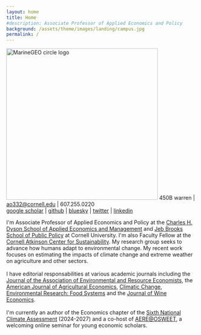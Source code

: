 ```yaml
---
layout: home
title: Home
#description: Associate Professor of Applied Economics and Policy
background: /assets/theme/images/landing/campus.jpg
permalink: /
---
```


<!--
PLEASE READ THIS BEFORE EDIT THE HOME PAGE
- To have two columns, use an html table to emulate a table with two columns

- This is how embeed links in a html code
<a href="https://dyson.cornell.edu" target="_blank">Charles H. Dyson School of Applied Economics and Management</a>

<br/> is just space between paragraphs in html
-->
<div class="container">
  <div class="row">
    <div class="text-center col-md-auto">
      <p class='text-center'>
        <img src="/assets/theme/images/landing/aob1.jpg" alt="MarineGEO circle logo" style="width: 400px"/>      
        <!--
        <b> Contact </b> | <a href="https://maps.app.goo.gl/3ThMhtKK6GM1LN426">439 Warren</a> | <a href="mailto: ao332@cornell.edu"> email </a> | 607.255.0220
        <br/>  <br/>
        -->
        450B warren | <a href="mailto:ao332@cornell.edu" target="_blank">ao332@cornell.edu</a> | 607.255.0220 <br/>
        <a href="https://scholar.google.com/citations?user=kEZ0ezkAAAAJ&hl=en" target="_blank">google scholar</a> |
        <a href="https://github.com/arielortizbobea" target="_blank">github</a> |
        <a href="https://bsky.app/profile/arielob.bsky.social" target="_blank">bluesky</a> | 
        <a href="https://x.com/ArielOrtizBobea" target="_blank">twitter</a> | 
        <a href="https://www.linkedin.com/in/ariel-ortiz-bobea-a904637/ " target="_blank">linkedin</a> 
        </p>
    </div>
    <div class="col">
      I'm Associate Professor of Applied Economics and Policy at the  <a href="https://dyson.cornell.edu" target="_blank">Charles H. Dyson School of Applied Economics and Management</a> and <a href="https://publicpolicy.cornell.edu" target="_blank">Jeb Brooks School of Public Policy</a> at Cornell University. I'm also Faculty Fellow at the <a href="https://www.atkinson.cornell.edu" target="_blank">Cornell Atkinson Center for Sustainability</a>. My research group seeks to advance how humans adapt to environmental change. My recent work focuses on estimating the impacts of climate change and extreme weather on agriculture and other sectors.     
      <br/><br/>
      I have editorial responsabilities at various academic journals including the <a href="https://www.journals.uchicago.edu/journals/jaere/board" target="_blank">Journal of the Association of Environmental and Resource Economists</a>, the <a href="https://onlinelibrary.wiley.com/page/journal/14678276/homepage/editorial-board" target="_blank">American Journal of Agricultural Economics</a>, <a href="https://link.springer.com/journal/10584/editorial-board" target="_blank">Climatic Change</a>, <a href="https://publishingsupport.iopscience.iop.org/journals/environmental-research-food-systems/editorial-board/" target="_blank">Environmental Research: Food Systems</a> and the <a href="https://wine-economics.org/journal/editors/" target="_blank">Journal of Wine Economics</a>.
      <br/><br/>
      I'm currently an author of the Economics chapter of the <a href="https://www.globalchange.gov/nca6" target="_blank">Sixth National Climate Assessment</a> (2024-2027) and a co-host of <a href="https://aere.memberclicks.net/osweet-paper-sessions" target="_blank">AERE@OSWEET</a>, a welcoming online seminar for young economic scholars. 
      <br/><br/>
      <!--
      <p class='text-start'> 
            [<a href="/assets/theme/cv.pdf" target="_blank">recent cv</a>] 
            [<a href="https://scholar.google.com/citations?user=kEZ0ezkAAAAJ&hl=en" target="_blank">google scholar</a>]
      </p>
      --->
    </div>
  </div>
</div>

<!-- This is Markdown 
    So links are [text](link).
--->
